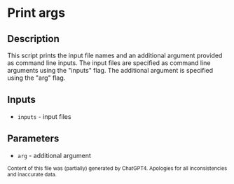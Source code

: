 # Print args
## Description
This script prints the input file names and an additional argument provided as command line inputs. The input files are specified as command line arguments using the "inputs" flag. The additional argument is specified using the "arg" flag.

## Inputs
- `inputs` - input files

## Parameters
- `arg` - additional argument

<sub>Content of this file was (partially) generated by ChatGPT4. Apologies for all inconsistencies and inaccurate data.</sub>